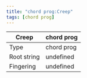 ```yaml
---
title: "chord prog:Creep"
tags: [chord prog]
---
```


|Creep|chord prog|
|---|---|
|Type|chord prog|
|Root string|undefined|
|Fingering|undefined|

